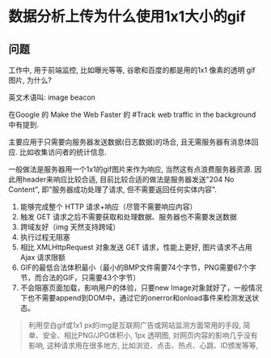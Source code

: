<!--
Created: Wed Sep 16 2020 14:34:07 GMT+0800 (China Standard Time)
Modified: Wed Sep 16 2020 14:37:15 GMT+0800 (China Standard Time)
-->

# 数据分析上传为什么使用1x1大小的gif

## 问题

工作中, 用于前端监控, 比如曝光等等, 谷歌和百度的都是用的1x1 像素的透明 gif 图片, 为什么?

英文术语叫: image beacon

在Google 的 Make the Web Faster 的 #Track web traffic in the background 中有提到.

主要应用于只需要向服务器发送数据(日志数据)的场合, 且无需服务器有消息体回应. 比如收集访问者的统计信息.

一般做法是服务器用一个1x1的gif图片来作为响应, 当然这有点浪费服务器资源. 因此用header来响应比较合适, 目前比较合适的做法是服务器发送"204 No Content", 即"服务器成功处理了请求, 但不需要返回任何实体内容".

1. 能够完成整个 HTTP 请求+响应（尽管不需要响应内容）
2. 触发 GET 请求之后不需要获取和处理数据、服务器也不需要发送数据
3. 跨域友好（img 天然支持跨域）
4. 执行过程无阻塞
5. 相比 XMLHttpRequest 对象发送 GET 请求，性能上更好, 图片请求不占用 Ajax 请求限额
6. GIF的最低合法体积最小（最小的BMP文件需要74个字节，PNG需要67个字节，而合法的GIF，只需要43个字节）
7. 不会阻塞页面加载，影响用户的体验，只要new Image对象就好了，一般情况下也不需要append到DOM中，通过它的onerror和onload事件来检测发送状态。

> 利用空白gif或1x1 px的img是互联网广告或网站监测方面常用的手段, 简单、安全、相比PNG/JPG体积小, 1px 透明图, 对网页内容的影响几乎没有影响, 这种请求用在很多地方, 比如浏览、点击、热点、心跳、ID颁发等等, 
